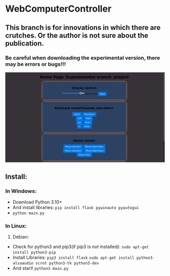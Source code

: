 # WebComputerController
## This branch is for innovations in which there are crutches. Or the author is not sure about the publication.
### Be careful when downloading the experimental version, there may be errors or bugs!!!

![alt-exp](https://github.com/EtherCD/WebComputerController/blob/experemental/assets/img-logo-exp.png "Img Exp")

## Install:
### In Windows:
* Download Python 3.10+ 
* And install libraries: `pip install flask pywinauto pyautogui`
* `python main.py`
### In Linux:
1. Debian:
* Check for python3 and pip3(if pip3 is not installed): `sudo apt-get install python3-pip`
* Install Libraries: `pip3 install flask` `sudo apt-get install python3-alsaaudio scrot python3-tk python3-dev`
* And start! `python3 main.py`
